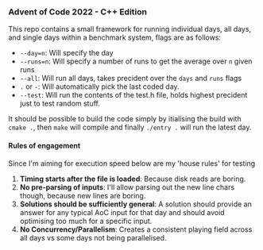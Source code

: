### Advent of Code 2022 - C++ Edition 
This repo contains a small framework for running individual days, all days, and single days within a benchmark system, flags are as follows:

- `--day=n`: Will specify the day
- `--runs=n`: Will specify a number of runs to get the average over `n` given runs
- `--all`: Will run all days, takes precident over the `days` and `runs` flags
- `.` or `-`: Will automatically pick the last coded day.
- `--test`: Will run the contents of the test.h file, holds highest precident just to test random stuff.

It should be possible to build the code simply by itialising the build with `cmake .`, then `make` will compile and finally `./entry .` will run the latest day.


#### Rules of engagement 
Since I'm aiming for execution speed below are my 'house rules' for testing

1. **Timing starts after the file is loaded**: Because disk reads are boring.
2. **No pre-parsing of inputs**: I'll allow parsing out the new line chars though, because new lines are boring.
3. **Solutions should be sufficiently general**: A solution should provide an answer for any typical AoC input for that day and should avoid optimising too much for a specific input. 
4. **No Concurrency/Parallelism**: Creates a consistent playing field across all days vs some days not being parallelised.